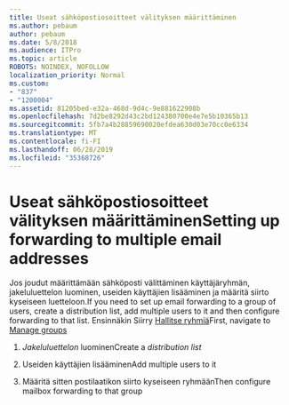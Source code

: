 ```yaml
---
title: Useat sähköpostiosoitteet välityksen määrittäminen
ms.author: pebaum
author: pebaum
ms.date: 5/8/2018
ms.audience: ITPro
ms.topic: article
ROBOTS: NOINDEX, NOFOLLOW
localization_priority: Normal
ms.custom:
- "837"
- "1200004"
ms.assetid: 81205bed-e32a-468d-9d4c-9e881622908b
ms.openlocfilehash: 7d2be8292d43c2bd124380700e4e7e5b10365b13
ms.sourcegitcommit: 5fb7a4b28859690020efdea630d03e70cc0e6334
ms.translationtype: MT
ms.contentlocale: fi-FI
ms.lasthandoff: 06/28/2019
ms.locfileid: "35368726"
---
```

# <a name="setting-up-forwarding-to-multiple-email-addresses"></a><span data-ttu-id="521f7-102">Useat sähköpostiosoitteet välityksen määrittäminen</span><span class="sxs-lookup"><span data-stu-id="521f7-102">Setting up forwarding to multiple email addresses</span></span>

<span data-ttu-id="521f7-103">Jos joudut määrittämään sähköposti välittäminen käyttäjäryhmän, jakeluluettelon luominen, useiden käyttäjien lisääminen ja määritä siirto kyseiseen luetteloon.</span><span class="sxs-lookup"><span data-stu-id="521f7-103">If you need to set up email forwarding to a group of users, create a distribution list, add multiple users to it and then configure forwarding to that list.</span></span> <span data-ttu-id="521f7-104">Ensinnäkin Siirry [Hallitse ryhmiä](https://portal.office.com/adminportal/home#/groups)</span><span class="sxs-lookup"><span data-stu-id="521f7-104">First, navigate to [Manage groups](https://portal.office.com/adminportal/home#/groups)</span></span>
  
1. <span data-ttu-id="521f7-105">*Jakeluluettelon* luominen</span><span class="sxs-lookup"><span data-stu-id="521f7-105">Create a  *distribution list*</span></span>

2. <span data-ttu-id="521f7-106">Useiden käyttäjien lisääminen</span><span class="sxs-lookup"><span data-stu-id="521f7-106">Add multiple users to it</span></span>

3. <span data-ttu-id="521f7-107">Määritä sitten postilaatikon siirto kyseiseen ryhmään</span><span class="sxs-lookup"><span data-stu-id="521f7-107">Then configure mailbox forwarding to that group</span></span>
